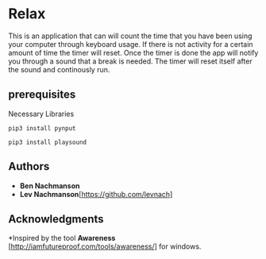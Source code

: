 # Relax
This is an application that can will count the time that you have been using your computer through keyboard usage. If there is not activity for a certain amount of time the timer will reset. Once the timer is done the app will notify you through a sound that a break is needed. The timer will reset itself after the sound and continously run.
## prerequisites
Necessary Libraries
```
pip3 install pynput
```
```
pip3 install playsound 
```
## Authors
* **Ben Nachmanson** 
* **Lev Nachmanson**[https://github.com/levnach] 
## Acknowledgments
*Inspired by the tool **Awareness** [http://iamfutureproof.com/tools/awareness/] for windows.
